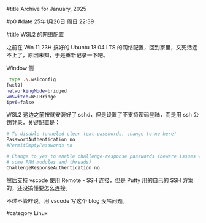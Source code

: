 #title Archive for January, 2025

#p0
#date 25年1月26日 周日 22:39

#title WSL2 的网络配置

之前在 Win 11 23H 搞好的 Ubuntu 18.04 LTS 的网络配置，回到家里，又死活连不上了，原因未知，于是重新记录一下吧。

Window 侧

```sh
 type .\.wslconfig
[wsl2]
networkingMode=bridged
vmSwitch=WSLBridge
ipv6=false
```

WSL2 这边之前按就安装好了 sshd，但是设置了不支持密码登陆，而是用 ssh 公钥登录，关键配置是：

```sh
# To disable tunneled clear text passwords, change to no here!
PasswordAuthentication no
#PermitEmptyPasswords no

# Change to yes to enable challenge-response passwords (beware issues with
# some PAM modules and threads)
ChallengeResponseAuthentication no
```

然后支持 vscode 使用 Remote - SSH 连接，但是 Putty 用的自己的 SSH 方案的，还没搞懂要怎么连接。

不过不管咋说，用 vscode 写这个 blog 没啥问题。

#category Linux
